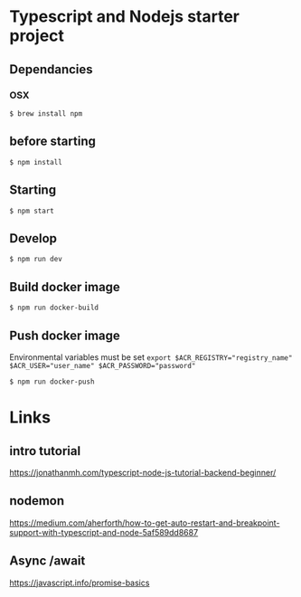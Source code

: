 # Typescript and Nodejs starter project

## Dependancies
### OSX
``
$ brew install npm
``

## before starting
``
$ npm install
``

## Starting
```
$ npm start
```

## Develop
```
$ npm run dev
```

## Build docker image
```
$ npm run docker-build
```
## Push docker image
Environmental variables must be set
``
export $ACR_REGISTRY="registry_name"
$ACR_USER="user_name"
$ACR_PASSWORD="password"
``


```
$ npm run docker-push
```

# Links
## intro tutorial
https://jonathanmh.com/typescript-node-js-tutorial-backend-beginner/
## nodemon
https://medium.com/aherforth/how-to-get-auto-restart-and-breakpoint-support-with-typescript-and-node-5af589dd8687
## Async /await
https://javascript.info/promise-basics
